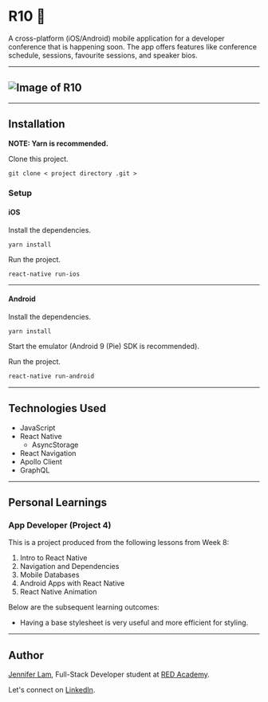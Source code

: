 # R10 📱

A cross-platform (iOS/Android) mobile application for a developer conference that is happening soon.
The app offers features like conference schedule, sessions, favourite sessions, and speaker bios.

---

## ![Image of R10](https://github.com/nejmal/R10/blob/master/R10.png)

---

## Installation

**NOTE: Yarn is recommended.**

Clone this project.

```
git clone < project directory .git >
```

### Setup

#### iOS

Install the dependencies.

```
yarn install
```

Run the project.

```
react-native run-ios
```

---

#### Android

Install the dependencies.

```
yarn install
```

Start the emulator (Android 9 (Pie) SDK is recommended).

Run the project.

```bash
react-native run-android
```

---

## Technologies Used

- JavaScript
- React Native
  - AsyncStorage
- React Navigation
- Apollo Client
- GraphQL

---

## Personal Learnings

### App Developer (Project 4)

This is a project produced from the following lessons from Week 8:

1. Intro to React Native
2. Navigation and Dependencies
3. Mobile Databases
4. Android Apps with React Native
5. React Native Animation

Below are the subsequent learning outcomes:

- Having a base stylesheet is very useful and more efficient for styling.

---

## Author

[Jennifer Lam](https://github.com/agalcalledjen), Full-Stack Developer student at [RED Academy](https://redacademy.com/vancouver/).

Let's connect on [LinkedIn](https://www.linkedin.com/in/agalcalledjen/).
